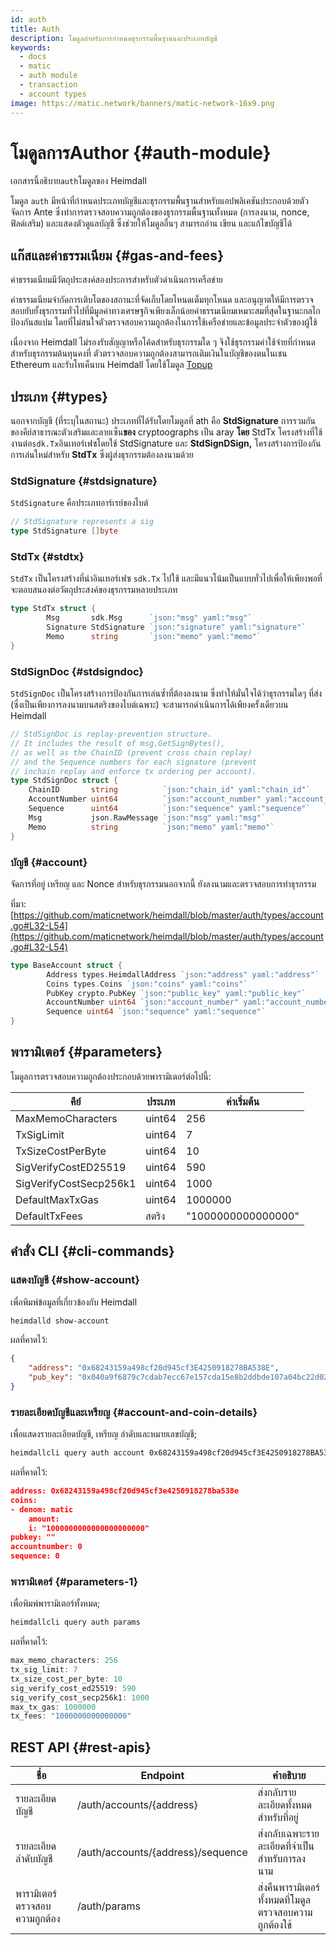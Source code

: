 ```yaml
---
id: auth
title: Auth
description: โมดูลสำหรับการกำหนดธุรกรรมพื้นฐานและประเภทบัญชี
keywords:
  - docs
  - matic
  - auth module
  - transaction
  - account types
image: https://matic.network/banners/matic-network-16x9.png
---
```

# โมดูลการAuthor {#auth-module}

เอกสารนี้อธิบาย`auth`โมดูลของ Heimdall

โมดูล `auth` มีหน้าที่กำหนดประเภทบัญชีและธุรกรรมพื้นฐานสำหรับแอปพลิเคชันประกอบด้วยตัวจัดการ Ante ซึ่งทำการตรวจสอบความถูกต้องของธุรกรรมพื้นฐานทั้งหมด (การลงนาม, nonce, ฟิลด์เสริม) และแสดงตัวดูแลบัญชี ซึ่งช่วยให้โมดูลอื่นๆ สามารถอ่าน เขียน และแก้ไขบัญชีได้

## แก๊สและค่าธรรมเนียม {#gas-and-fees}

ค่าธรรมเนียมมีวัตถุประสงค์สองประการสำหรับตัวดำเนินการเครือข่าย

ค่าธรรมเนียมจำกัดการเติบโตของสถานะที่จัดเก็บโดยโหนดเต็มทุกโหนด และอนุญาตให้มีการตรวจสอบยับยั้งธุรกรรมทั่วไปที่มีมูลค่าทางเศรษฐกิจเพียงเล็กน้อยค่าธรรมเนียมเหมาะสมที่สุดในฐานะกลไกป้องกันสแปม โดยที่ไม่สนใจตัวตรวจสอบความถูกต้องในการใช้เครือข่ายและข้อมูลประจำตัวของผู้ใช้

เนื่องจาก Heimdall ไม่รองรับสัญญาหรือโค้ดสำหรับธุรกรรมใด ๆ จึงใช้ธุรกรรมค่าใช้จ่ายที่กำหนดสำหรับธุรกรรมต้นทุนคงที่ ตัวตรวจสอบความถูกต้องสามารถเติมเงินในบัญชีของตนในเชน Ethereum และรับโทเค็นบน Heimdall โดยใช้โมดูล [Topup](Topup.md)

## ประเภท {#types}

นอกจากบัญชี (ที่ระบุในสถานะ) ประเภทที่ได้รับโดยโมดูลที่ ath คือ **StdSignature** การรวมกันของคีย์สาธารณะตัวเสริมและลายเซ็น**ของ** cryptoographs เป็น aray **โดย** StdTx โครงสร้างที่ใช้งานต่อ`sdk.Tx`อินเทอร์เฟซโดยใช้ StdSignature และ **StdSignDSign,** โครงสร้างการป้องกันการเล่นใหม่สำหรับ **StdTx** ซึ่งผู้ส่งธุรกรรมต้องลงนามด้วย

### StdSignature {#stdsignature}

`StdSignature` คือประเภทอาร์เรย์ของไบต์

```go
// StdSignature represents a sig
type StdSignature []byte
```

### StdTx {#stdtx}

`StdTx` เป็นโครงสร้างที่นำอินเทอร์เฟซ `sdk.Tx` ไปใช้ และมีแนวโน้มเป็นแบบทั่วไปเพื่อให้เพียงพอที่จะตอบสนองต่อวัตถุประสงค์ของธุรกรรมหลายประเภท

```go
type StdTx struct {
		Msg       sdk.Msg      `json:"msg" yaml:"msg"`
		Signature StdSignature `json:"signature" yaml:"signature"`
		Memo      string       `json:"memo" yaml:"memo"`
}
```

### StdSignDoc {#stdsigndoc}

`StdSignDoc` เป็นโครงสร้างการป้องกันการเล่นซ้ำที่ต้องลงนาม ซึ่งทำให้มั่นใจได้ว่าธุรกรรมใดๆ ที่ส่ง (ซึ่งเป็นเพียงการลงนามบนสตริงของไบต์เฉพาะ) จะสามารถดำเนินการได้เพียงครั้งเดียวบน Heimdall

```go
// StdSignDoc is replay-prevention structure.
// It includes the result of msg.GetSignBytes(),
// as well as the ChainID (prevent cross chain replay)
// and the Sequence numbers for each signature (prevent
// inchain replay and enforce tx ordering per account).
type StdSignDoc struct {
	ChainID       string          `json:"chain_id" yaml:"chain_id"`
	AccountNumber uint64          `json:"account_number" yaml:"account_number"`
	Sequence      uint64          `json:"sequence" yaml:"sequence"`
	Msg           json.RawMessage `json:"msg" yaml:"msg"`
	Memo          string          `json:"memo" yaml:"memo"`
}
```

### บัญชี {#account}

จัดการที่อยู่ เหรียญ และ Nonce สำหรับธุรกรรมนอกจากนี้ ยังลงนามและตรวจสอบการทำธุรกรรม

ที่มา: [https://github.com/maticnetwork/heimdall/blob/master/auth/types/account.go#L32-L54](https://github.com/maticnetwork/heimdall/blob/master/auth/types/account.go#L32-L54)

```go
type BaseAccount struct {
		Address types.HeimdallAddress `json:"address" yaml:"address"`
		Coins types.Coins `json:"coins" yaml:"coins"`
		PubKey crypto.PubKey `json:"public_key" yaml:"public_key"`
		AccountNumber uint64 `json:"account_number" yaml:"account_number"`
		Sequence uint64 `json:"sequence" yaml:"sequence"`
}
```

## พารามิเตอร์ {#parameters}

โมดูลการตรวจสอบความถูกต้องประกอบด้วยพารามิเตอร์ต่อไปนี้:

| คีย์ | ประเภท | ค่าเริ่มต้น |
|----------------------|------|------------------|
| MaxMemoCharacters | uint64 | 256 |
| TxSigLimit | uint64 | 7 |
| TxSizeCostPerByte | uint64 | 10 |
| SigVerifyCostED25519 | uint64 | 590 |
| SigVerifyCostSecp256k1 | uint64 | 1000 |
| DefaultMaxTxGas | uint64 | 1000000 |
| DefaultTxFees | สตริง | "1000000000000000" |


## คำสั่ง CLI {#cli-commands}

### แสดงบัญชี {#show-account}

เพื่อพิมพ์ข้อมูลที่เกี่ยวข้องกับ Heimdall

```bash
heimdalld show-account
```

ผลที่คาดไว้:

```json
{
	"address": "0x68243159a498cf20d945cf3E4250918278BA538E",
	"pub_key": "0x040a9f6879c7cdab7ecc67e157cda15e8b2ddbde107a04bc22d02f50032e393f6360a05e85c7c1ecd201ad30dfb886af12dd02b47e4463f6f0f6f94159dc9f10b8"
}
```

### รายละเอียดบัญชีและเหรียญ {#account-and-coin-details}

เพื่อแสดงรายละเอียดบัญชี, เหรียญ ลำดับและหมายเลขบัญชี;

```bash
heimdallcli query auth account 0x68243159a498cf20d945cf3E4250918278BA538E --trust-node
```

ผลที่คาดไว้:

```json
address: 0x68243159a498cf20d945cf3e4250918278ba538e
coins:
- denom: matic
    amount:
    i: "1000000000000000000000"
pubkey: ""
accountnumber: 0
sequence: 0
```

### พารามิเตอร์ {#parameters-1}

เพื่อพิมพ์พารามิเตอร์ทั้งหมด;

```go
heimdallcli query auth params
```

ผลที่คาดไว้:

```go
max_memo_characters: 256
tx_sig_limit: 7
tx_size_cost_per_byte: 10
sig_verify_cost_ed25519: 590
sig_verify_cost_secp256k1: 1000
max_tx_gas: 1000000
tx_fees: "1000000000000000"
```

## REST API {#rest-apis}

| ชื่อ | Endpoint | คำอธิบาย |
|----------------------|--------|------------------|
| รายละเอียดบัญชี | /auth/accounts/{address} | ส่งกลับรายละเอียดทั้งหมดสำหรับที่อยู่ |
| รายละเอียดลำดับบัญชี | /auth/accounts/{address}/sequence | ส่งกลับเฉพาะรายละเอียดที่จำเป็นสำหรับการลงนาม |
| พารามิเตอร์ตรวจสอบความถูกต้อง | /auth/params | ส่งคืนพารามิเตอร์ทั้งหมดที่โมดูลตรวจสอบความถูกต้องใช้ |
